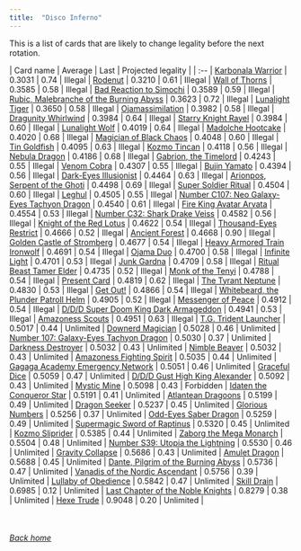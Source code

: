```yaml
---
title:  "Disco Inferno"
---
```


This is a list of cards that are likely to change legality before the next rotation.

| Card name | Average | Last | Projected legality |
| :-- |
[Karbonala Warrior](https://db.ygoprodeck.com/card/?search=Karbonala%20Warrior) | 0.3031 | 0.74 | Illegal |
[Rodenut](https://db.ygoprodeck.com/card/?search=Rodenut) | 0.3210 | 0.61 | Illegal |
[Wall of Thorns](https://db.ygoprodeck.com/card/?search=Wall%20of%20Thorns) | 0.3585 | 0.58 | Illegal |
[Bad Reaction to Simochi](https://db.ygoprodeck.com/card/?search=Bad%20Reaction%20to%20Simochi) | 0.3589 | 0.59 | Illegal |
[Rubic, Malebranche of the Burning Abyss](https://db.ygoprodeck.com/card/?search=Rubic,%20Malebranche%20of%20the%20Burning%20Abyss) | 0.3623 | 0.72 | Illegal |
[Lunalight Tiger](https://db.ygoprodeck.com/card/?search=Lunalight%20Tiger) | 0.3650 | 0.58 | Illegal |
[Ojamassimilation](https://db.ygoprodeck.com/card/?search=Ojamassimilation) | 0.3982 | 0.58 | Illegal |
[Dragunity Whirlwind](https://db.ygoprodeck.com/card/?search=Dragunity%20Whirlwind) | 0.3984 | 0.64 | Illegal |
[Starry Knight Rayel](https://db.ygoprodeck.com/card/?search=Starry%20Knight%20Rayel) | 0.3984 | 0.60 | Illegal |
[Lunalight Wolf](https://db.ygoprodeck.com/card/?search=Lunalight%20Wolf) | 0.4019 | 0.64 | Illegal |
[Madolche Hootcake](https://db.ygoprodeck.com/card/?search=Madolche%20Hootcake) | 0.4020 | 0.68 | Illegal |
[Magician of Black Chaos](https://db.ygoprodeck.com/card/?search=Magician%20of%20Black%20Chaos) | 0.4048 | 0.60 | Illegal |
[Tin Goldfish](https://db.ygoprodeck.com/card/?search=Tin%20Goldfish) | 0.4095 | 0.63 | Illegal |
[Kozmo Tincan](https://db.ygoprodeck.com/card/?search=Kozmo%20Tincan) | 0.4118 | 0.56 | Illegal |
[Nebula Dragon](https://db.ygoprodeck.com/card/?search=Nebula%20Dragon) | 0.4186 | 0.68 | Illegal |
[Gabrion, the Timelord](https://db.ygoprodeck.com/card/?search=Gabrion,%20the%20Timelord) | 0.4243 | 0.55 | Illegal |
[Venom Cobra](https://db.ygoprodeck.com/card/?search=Venom%20Cobra) | 0.4307 | 0.55 | Illegal |
[Bujin Yamato](https://db.ygoprodeck.com/card/?search=Bujin%20Yamato) | 0.4394 | 0.56 | Illegal |
[Dark-Eyes Illusionist](https://db.ygoprodeck.com/card/?search=Dark-Eyes%20Illusionist) | 0.4464 | 0.63 | Illegal |
[Arionpos, Serpent of the Ghoti](https://db.ygoprodeck.com/card/?search=Arionpos,%20Serpent%20of%20the%20Ghoti) | 0.4498 | 0.69 | Illegal |
[Super Soldier Ritual](https://db.ygoprodeck.com/card/?search=Super%20Soldier%20Ritual) | 0.4504 | 0.60 | Illegal |
[Leghul](https://db.ygoprodeck.com/card/?search=Leghul) | 0.4505 | 0.55 | Illegal |
[Number C107: Neo Galaxy-Eyes Tachyon Dragon](https://db.ygoprodeck.com/card/?search=Number%20C107:%20Neo%20Galaxy-Eyes%20Tachyon%20Dragon) | 0.4540 | 0.61 | Illegal |
[Fire King Avatar Arvata](https://db.ygoprodeck.com/card/?search=Fire%20King%20Avatar%20Arvata) | 0.4554 | 0.53 | Illegal |
[Number C32: Shark Drake Veiss](https://db.ygoprodeck.com/card/?search=Number%20C32:%20Shark%20Drake%20Veiss) | 0.4582 | 0.56 | Illegal |
[Knight of the Red Lotus](https://db.ygoprodeck.com/card/?search=Knight%20of%20the%20Red%20Lotus) | 0.4622 | 0.54 | Illegal |
[Thousand-Eyes Restrict](https://db.ygoprodeck.com/card/?search=Thousand-Eyes%20Restrict) | 0.4666 | 0.52 | Illegal |
[Ancient Forest](https://db.ygoprodeck.com/card/?search=Ancient%20Forest) | 0.4668 | 0.90 | Illegal |
[Golden Castle of Stromberg](https://db.ygoprodeck.com/card/?search=Golden%20Castle%20of%20Stromberg) | 0.4677 | 0.54 | Illegal |
[Heavy Armored Train Ironwolf](https://db.ygoprodeck.com/card/?search=Heavy%20Armored%20Train%20Ironwolf) | 0.4691 | 0.54 | Illegal |
[Ojama Duo](https://db.ygoprodeck.com/card/?search=Ojama%20Duo) | 0.4700 | 0.58 | Illegal |
[Infinite Light](https://db.ygoprodeck.com/card/?search=Infinite%20Light) | 0.4701 | 0.53 | Illegal |
[Junk Gardna](https://db.ygoprodeck.com/card/?search=Junk%20Gardna) | 0.4709 | 0.58 | Illegal |
[Ritual Beast Tamer Elder](https://db.ygoprodeck.com/card/?search=Ritual%20Beast%20Tamer%20Elder) | 0.4735 | 0.52 | Illegal |
[Monk of the Tenyi](https://db.ygoprodeck.com/card/?search=Monk%20of%20the%20Tenyi) | 0.4788 | 0.54 | Illegal |
[Present Card](https://db.ygoprodeck.com/card/?search=Present%20Card) | 0.4819 | 0.62 | Illegal |
[The Tyrant Neptune](https://db.ygoprodeck.com/card/?search=The%20Tyrant%20Neptune) | 0.4830 | 0.53 | Illegal |
[Get Out!](https://db.ygoprodeck.com/card/?search=Get%20Out!) | 0.4866 | 0.54 | Illegal |
[Whitebeard, the Plunder Patroll Helm](https://db.ygoprodeck.com/card/?search=Whitebeard,%20the%20Plunder%20Patroll%20Helm) | 0.4905 | 0.52 | Illegal |
[Messenger of Peace](https://db.ygoprodeck.com/card/?search=Messenger%20of%20Peace) | 0.4912 | 0.54 | Illegal |
[D/D/D Super Doom King Dark Armageddon](https://db.ygoprodeck.com/card/?search=D/D/D%20Super%20Doom%20King%20Dark%20Armageddon) | 0.4941 | 0.53 | Illegal |
[Amazoness Scouts](https://db.ygoprodeck.com/card/?search=Amazoness%20Scouts) | 0.4951 | 0.63 | Illegal |
[T.G. Trident Launcher](https://db.ygoprodeck.com/card/?search=T.G.%20Trident%20Launcher) | 0.5017 | 0.44 | Unlimited |
[Downerd Magician](https://db.ygoprodeck.com/card/?search=Downerd%20Magician) | 0.5028 | 0.46 | Unlimited |
[Number 107: Galaxy-Eyes Tachyon Dragon](https://db.ygoprodeck.com/card/?search=Number%20107:%20Galaxy-Eyes%20Tachyon%20Dragon) | 0.5030 | 0.37 | Unlimited |
[Darkness Destroyer](https://db.ygoprodeck.com/card/?search=Darkness%20Destroyer) | 0.5032 | 0.43 | Unlimited |
[Nimble Beaver](https://db.ygoprodeck.com/card/?search=Nimble%20Beaver) | 0.5032 | 0.43 | Unlimited |
[Amazoness Fighting Spirit](https://db.ygoprodeck.com/card/?search=Amazoness%20Fighting%20Spirit) | 0.5035 | 0.44 | Unlimited |
[Gagaga Academy Emergency Network](https://db.ygoprodeck.com/card/?search=Gagaga%20Academy%20Emergency%20Network) | 0.5051 | 0.46 | Unlimited |
[Graceful Dice](https://db.ygoprodeck.com/card/?search=Graceful%20Dice) | 0.5059 | 0.47 | Unlimited |
[D/D/D Gust High King Alexander](https://db.ygoprodeck.com/card/?search=D/D/D%20Gust%20High%20King%20Alexander) | 0.5092 | 0.43 | Unlimited |
[Mystic Mine](https://db.ygoprodeck.com/card/?search=Mystic%20Mine) | 0.5098 | 0.43 | Forbidden |
[Idaten the Conqueror Star](https://db.ygoprodeck.com/card/?search=Idaten%20the%20Conqueror%20Star) | 0.5191 | 0.41 | Unlimited |
[Atlantean Dragoons](https://db.ygoprodeck.com/card/?search=Atlantean%20Dragoons) | 0.5199 | 0.49 | Unlimited |
[Dragon Seeker](https://db.ygoprodeck.com/card/?search=Dragon%20Seeker) | 0.5237 | 0.45 | Unlimited |
[Glorious Numbers](https://db.ygoprodeck.com/card/?search=Glorious%20Numbers) | 0.5256 | 0.37 | Unlimited |
[Odd-Eyes Saber Dragon](https://db.ygoprodeck.com/card/?search=Odd-Eyes%20Saber%20Dragon) | 0.5259 | 0.49 | Unlimited |
[Supermagic Sword of Raptinus](https://db.ygoprodeck.com/card/?search=Supermagic%20Sword%20of%20Raptinus) | 0.5320 | 0.45 | Unlimited |
[Kozmo Sliprider](https://db.ygoprodeck.com/card/?search=Kozmo%20Sliprider) | 0.5385 | 0.44 | Unlimited |
[Zaborg the Mega Monarch](https://db.ygoprodeck.com/card/?search=Zaborg%20the%20Mega%20Monarch) | 0.5504 | 0.48 | Unlimited |
[Number S39: Utopia the Lightning](https://db.ygoprodeck.com/card/?search=Number%20S39:%20Utopia%20the%20Lightning) | 0.5530 | 0.46 | Unlimited |
[Gravity Collapse](https://db.ygoprodeck.com/card/?search=Gravity%20Collapse) | 0.5686 | 0.43 | Unlimited |
[Amulet Dragon](https://db.ygoprodeck.com/card/?search=Amulet%20Dragon) | 0.5688 | 0.45 | Unlimited |
[Dante, Pilgrim of the Burning Abyss](https://db.ygoprodeck.com/card/?search=Dante,%20Pilgrim%20of%20the%20Burning%20Abyss) | 0.5736 | 0.47 | Unlimited |
[Vanadis of the Nordic Ascendant](https://db.ygoprodeck.com/card/?search=Vanadis%20of%20the%20Nordic%20Ascendant) | 0.5756 | 0.39 | Unlimited |
[Lullaby of Obedience](https://db.ygoprodeck.com/card/?search=Lullaby%20of%20Obedience) | 0.5842 | 0.47 | Unlimited |
[Skill Drain](https://db.ygoprodeck.com/card/?search=Skill%20Drain) | 0.6985 | 0.12 | Unlimited |
[Last Chapter of the Noble Knights](https://db.ygoprodeck.com/card/?search=Last%20Chapter%20of%20the%20Noble%20Knights) | 0.8279 | 0.38 | Unlimited |
[Hexe Trude](https://db.ygoprodeck.com/card/?search=Hexe%20Trude) | 0.9048 | 0.20 | Unlimited |

<br>

###### [Back home](index)